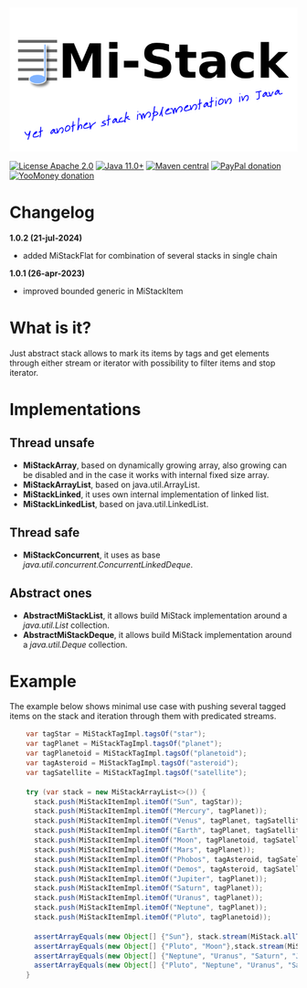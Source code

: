 ![Mi-Stack logo](assets/logo.png)

[![License Apache 2.0](https://img.shields.io/badge/license-Apache%20License%202.0-green.svg)](http://www.apache.org/licenses/LICENSE-2.0)
[![Java 11.0+](https://img.shields.io/badge/java-11.0%2b-green.svg)](http://www.oracle.com/technetwork/java/javase/downloads/index.html)
[![Maven central](https://maven-badges.herokuapp.com/maven-central/com.igormaznitsa/mi-stack/badge.svg)](http://search.maven.org/#artifactdetails|com.igormaznitsa|mi-stack|1.0.2|jar)
[![PayPal donation](https://img.shields.io/badge/donation-PayPal-cyan.svg)](https://www.paypal.com/cgi-bin/webscr?cmd=_s-xclick&hosted_button_id=AHWJHJFBAWGL2)
[![YooMoney donation](https://img.shields.io/badge/donation-Yoo.money-blue.svg)](https://yoomoney.ru/to/41001158080699)

# Changelog

__1.0.2 (21-jul-2024)__

- added MiStackFlat for combination of several stacks in single chain

__1.0.1 (26-apr-2023)__
 - improved bounded generic in MiStackItem 

# What is it?

Just abstract stack allows to mark its items by tags and get elements through either stream or iterator with possibility to filter items and stop iterator.

# Implementations

## Thread unsafe

 - __MiStackArray__, based on dynamically growing array, also growing can be disabled and in the case it works with internal fixed size array. 
 - __MiStackArrayList__, based on java.util.ArrayList. 
 - __MiStackLinked__, it uses own internal implementation of linked list. 
 - __MiStackLinkedList__, based on java.util.LinkedList. 

## Thread safe

 - __MiStackConcurrent__, it uses as base _java.util.concurrent.ConcurrentLinkedDeque_.

## Abstract ones

 - __AbstractMiStackList__, it allows build MiStack implementation around a _java.util.List_ collection.
 - __AbstractMiStackDeque__, it allows build MiStack implementation around a _java.util.Deque_ collection.

# Example

The example below shows minimal use case with pushing several tagged items on the stack and iteration through them with
predicated streams.

```java
    var tagStar = MiStackTagImpl.tagsOf("star");
    var tagPlanet = MiStackTagImpl.tagsOf("planet");
    var tagPlanetoid = MiStackTagImpl.tagsOf("planetoid");
    var tagAsteroid = MiStackTagImpl.tagsOf("asteroid");
    var tagSatellite = MiStackTagImpl.tagsOf("satellite");

    try (var stack = new MiStackArrayList<>()) {
      stack.push(MiStackItemImpl.itemOf("Sun", tagStar));
      stack.push(MiStackItemImpl.itemOf("Mercury", tagPlanet));
      stack.push(MiStackItemImpl.itemOf("Venus", tagPlanet, tagSatellite));
      stack.push(MiStackItemImpl.itemOf("Earth", tagPlanet, tagSatellite));
      stack.push(MiStackItemImpl.itemOf("Moon", tagPlanetoid, tagSatellite));
      stack.push(MiStackItemImpl.itemOf("Mars", tagPlanet));
      stack.push(MiStackItemImpl.itemOf("Phobos", tagAsteroid, tagSatellite));
      stack.push(MiStackItemImpl.itemOf("Demos", tagAsteroid, tagSatellite));
      stack.push(MiStackItemImpl.itemOf("Jupiter", tagPlanet));
      stack.push(MiStackItemImpl.itemOf("Saturn", tagPlanet));
      stack.push(MiStackItemImpl.itemOf("Uranus", tagPlanet));
      stack.push(MiStackItemImpl.itemOf("Neptune", tagPlanet));
      stack.push(MiStackItemImpl.itemOf("Pluto", tagPlanetoid));

      assertArrayEquals(new Object[] {"Sun"}, stack.stream(MiStack.allTags(tagStar)).map(MiStackItem::getValue).toArray());
      assertArrayEquals(new Object[] {"Pluto", "Moon"},stack.stream(MiStack.allTags(tagPlanetoid)).map(MiStackItem::getValue).toArray());
      assertArrayEquals(new Object[] {"Neptune", "Uranus", "Saturn", "Jupiter", "Mars", "Earth", "Venus","Mercury"}, stack.stream(MiStack.allTags(tagPlanet)).map(MiStackItem::getValue).toArray());
      assertArrayEquals(new Object[] {"Pluto", "Neptune", "Uranus", "Saturn", "Jupiter", "Mars", "Moon", "Earth","Venus", "Mercury"}, stack.stream(MiStack.anyTag(tagPlanet, tagPlanetoid)).map(MiStackItem::getValue).toArray());
    }
```